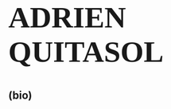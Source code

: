 
<html lang="en">
  <body style="background-color:powder-blue;">
    <h1 style="font-size:60px;Font-family:Verdana;Text-allign:center;"><b>ADRIEN QUITASOL</b></h1>
    <h2>(bio)</h2>
  </body>
</html>

